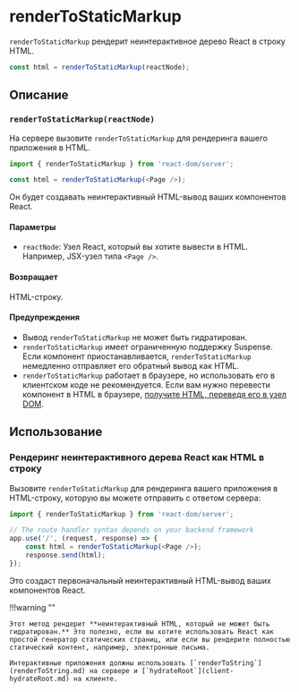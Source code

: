 # renderToStaticMarkup

`renderToStaticMarkup` рендерит неинтерактивное дерево React в строку HTML.

```js
const html = renderToStaticMarkup(reactNode);
```

## Описание

### `renderToStaticMarkup(reactNode)`

На сервере вызовите `renderToStaticMarkup` для рендеринга вашего приложения в HTML.

```js
import { renderToStaticMarkup } from 'react-dom/server';

const html = renderToStaticMarkup(<Page />);
```

Он будет создавать неинтерактивный HTML-вывод ваших компонентов React.

#### Параметры

-   `reactNode`: Узел React, который вы хотите вывести в HTML. Например, JSX-узел типа `<Page />`.

#### Возвращает

HTML-строку.

#### Предупреждения

-   Вывод `renderToStaticMarkup` не может быть гидратирован.
-   `renderToStaticMarkup` имеет ограниченную поддержку Suspense. Если компонент приостанавливается, `renderToStaticMarkup` немедленно отправляет его обратный вывод как HTML.
-   `renderToStaticMarkup` работает в браузере, но использовать его в клиентском коде не рекомендуется. Если вам нужно перевести компонент в HTML в браузере, [получите HTML, переведя его в узел DOM](renderToString.md#removing-rendertostring-from-the-client-code).

## Использование

### Рендеринг неинтерактивного дерева React как HTML в строку

Вызовите `renderToStaticMarkup` для рендеринга вашего приложения в HTML-строку, которую вы можете отправить с ответом сервера:

```js
import { renderToStaticMarkup } from 'react-dom/server';

// The route handler syntax depends on your backend framework
app.use('/', (request, response) => {
    const html = renderToStaticMarkup(<Page />);
    response.send(html);
});
```

Это создаст первоначальный неинтерактивный HTML-вывод ваших компонентов React.

!!!warning ""

    Этот метод рендерит **неинтерактивный HTML, который не может быть гидратирован.** Это полезно, если вы хотите использовать React как простой генератор статических страниц, или если вы рендерите полностью статический контент, например, электронные письма.

    Интерактивные приложения должны использовать [`renderToString`](renderToString.md) на сервере и [`hydrateRoot`](client-hydrateRoot.md) на клиенте.

